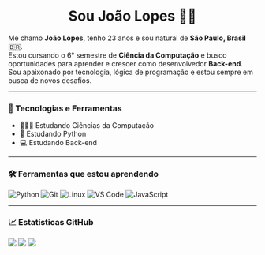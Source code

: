 <h1 align="center">Sou João Lopes 👊🏻 </h1>

Me chamo **João Lopes**, tenho 23 anos e sou natural de **São Paulo, Brasil** 🇧🇷.  
Estou cursando o 6° semestre de **Ciência da Computação** e busco oportunidades para aprender e crescer como desenvolvedor **Back-end**.  
Sou apaixonado por tecnologia, lógica de programação e estou sempre em busca de novos desafios. 

---

### 🚀 Tecnologias e Ferramentas

- 👩🏻‍💻 Estudando Ciências da Computação
- 🐍 Estudando Python
- 💻 Estudando Back-end

---

### 🛠️ Ferramentas que estou aprendendo

![Python](https://img.shields.io/badge/-Python-3776AB?style=flat&logo=python&logoColor=white)
![Git](https://img.shields.io/badge/-Git-F05032?style=flat&logo=git&logoColor=white)
![Linux](https://img.shields.io/badge/-Linux-FCC624?style=flat&logo=linux&logoColor=black)
![VS Code](https://img.shields.io/badge/-VS%20Code-007ACC?style=flat&logo=visual-studio-code&logoColor=white)
![JavaScript](https://img.shields.io/badge/-JavaScript-fceabb?style=flat&logo=javascript&logoColor=black)

---

### 📈 Estatísticas GitHub

<p align="center">
  <!-- cole os 3 <img src=... /> aqui -->
</p>

<!-- GitHub Stats -->
<img src="https://github-readme-stats.vercel.app/api?username=joaosilveiralopes&show_icons=true&title_color=FF4500&text_color=AAAAAA&icon_color=B22222&bg_color=1A1A1A&border_color=8B0000" />

<!-- Streak Stats -->
<img src="https://github-readme-streak-stats.herokuapp.com/?user=joaosilveiralopes&theme=dark&hide_border=false&ring=FF4500&fire=FF6347&currStreakLabel=B22222&sideNums=AAAAAA&dates=666666&background=1A1A1A" />

<!-- Top Languages -->
<img src="https://github-readme-stats.vercel.app/api/top-langs/?username=joaosilveiralopes&layout=compact&title_color=FF4500&text_color=AAAAAA&bg_color=1A1A1A&border_color=8B0000" />

